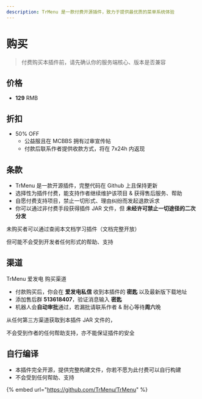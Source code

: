 ```yaml
---
description: TrMenu 是一款付费开源插件，致力于提供最优质的菜单系统体验
---
```


# 购买

> 付费购买本插件前，请先确认你的服务端核心、版本是否兼容

## 价格

* **129** RMB

## 折扣

* 50% OFF
  * 公益服且在 MCBBS 拥有过审宣传帖
  * 付款后联系作者提供收款方式，将在 7x24h 内返现

## 条款

* TrMenu 是一款开源插件，完整代码在 Github 上且保持更新
* 选择性为插件付费，能支持作者继续维护该项目 & 获得售后服务、帮助
* 自愿付费支持项目，禁止一切形式、理由纠纷而发起退款诉求
* 你可以通过非付费手段获得插件 JAR 文件，但 **未经许可禁止一切途径的二次分发**

未购买者可以通过查阅本文档学习插件（文档完整开放）

但可能不会受到开发者任何形式的帮助、支持

## 渠道 <a id="qu-dao"></a>

TrMenu 爱发电 购买渠道

* 付款购买后，你会在 **爱发电私信** 收到本插件的 **密匙** 以及最新版下载地址
* 添加售后群 **513618407**，验证消息输入 **密匙**
* 机器人会**自动审批**通过，若漏批请联系作者 & 耐心等待**周六**晚

从任何第三方渠道获取到本插件 JAR 文件的，

不会受到作者的任何帮助支持，亦不能保证插件的安全

## 自行编译 <a id="zi-hang-bian-yi"></a>

* 本插件完全开源，提供完整构建文件，你若不愿为此付费可以自行构建
* 不会受到任何帮助、支持

{% embed url="https://github.com/TrMenu/TrMenu" %}


